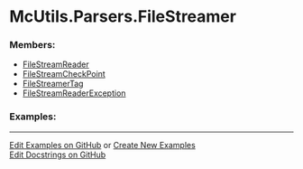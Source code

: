 # <a id="McUtils.Parsers.FileStreamer">McUtils.Parsers.FileStreamer</a>
    


### Members:

  - [FileStreamReader](FileStreamer/FileStreamReader.md)
  - [FileStreamCheckPoint](FileStreamer/FileStreamCheckPoint.md)
  - [FileStreamerTag](FileStreamer/FileStreamerTag.md)
  - [FileStreamReaderException](FileStreamer/FileStreamReaderException.md)

### Examples:



___

[Edit Examples on GitHub](https://github.com/McCoyGroup/References/edit/gh-pages/Documentation/examples/McUtils/Parsers/FileStreamer.md) or 
[Create New Examples](https://github.com/McCoyGroup/References/new/gh-pages/?filename=Documentation/examples/McUtils/Parsers/FileStreamer.md) <br/>
[Edit Docstrings on GitHub](https://github.com/McCoyGroup/McUtils/edit/master/Parsers/FileStreamer/__init__.py?message=Update%20Docs)